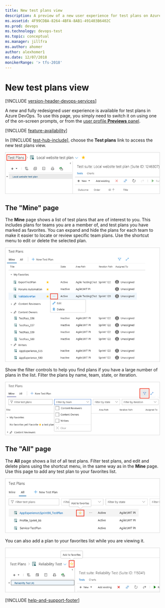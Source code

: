 ```yaml
---
title: New test plans view
description: A preview of a new user experience for test plans on Azure DevOps
ms.assetid: 4F99CDBA-8264-4BFA-8AB1-491403B6402C
ms.prod: devops
ms.technology: devops-test
ms.topic: conceptual
ms.manager: jillfra
ms.author: ahomer
author: alexhomer1
ms.date: 12/07/2018
monikerRange: '> tfs-2018'
---
```


# New test plans view

[!INCLUDE [version-header-devops-services](../_shared/version-header-devops-services.md)] 

A new and fully redesigned user experience is available for test plans in Azure DevOps.
To use this page, you simply need to switch it on using one of the on-screen prompts,
or from the [user profile **Previews** panel](../../project/navigation/preview-features.md#enable-features-for-your-use).

[!INCLUDE [feature-availability](../_shared/feature-availability.md)] 

In [!INCLUDE [test-hub-include](../_shared/test-hub-include.md)], choose the **Test plans** link to access the new test plans view.

![Opening the test plans view](_img/1.png)

## The "Mine" page

The **Mine** page shows a list of test plans that are of interest to you.
This includes plans for teams you are a member of, and test plans you have marked as favorites.
You can expand and hide the plans for each team to make it easier to locate or review specific team plans.
Use the shortcut menu to edit or delete the selected plan.

![Editing or deleting a test plan](_img/2.png)

Show the filter controls to help you find plans if you have a large number of plans in the list.
Filter the plans by name, team, state, or iteration. 

![Filtering the lits of test plans](_img/3.png)


## The "All" page

The **All** page shows a list of all test plans.
Filter test plans, and edit and delete plans using the shortcut menu, in the same way as in the **Mine** page.
Use this page to add any test plan to your favorites list. 

![The All list of test plans](_img/4.png)

You can also add a plan to your favorites list while you are viewing it.

![Adding a plan to your favorites list](_img/5.png)


[!INCLUDE [help-and-support-footer](../_shared/help-and-support-footer.md)] 

